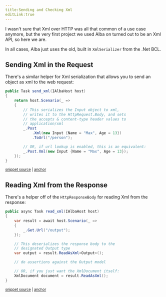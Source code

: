```yaml
---
title:Sending and Checking Xml
editLink:true
---
```


I wasn't sure that Xml over HTTP was all that common of a use case anymore, but the very first project we
used Alba on turned out to be an Xml API, so here we are.

In all cases, Alba just uses the old, built in `XmlSerializer` from the .Net BCL.

## Sending Xml in the Request

There's a similar helper for Xml serialization that allows you to send an object
as xml to the web request:

<!-- snippet: sample_sending_xml -->
<a id='snippet-sample_sending_xml'></a>
```cs
public Task send_xml(IAlbaHost host)
{
    return host.Scenario(_ =>
    {
        // This serializes the Input object to xml,
        // writes it to the HttpRequest.Body, and sets
        // the accepts & content-type header values to
        // application/xml
        _.Post
            .Xml(new Input {Name = "Max", Age = 13})
            .ToUrl("/person");

        // OR, if url lookup is enabled, this is an equivalent:
        _.Post.Xml(new Input {Name = "Max", Age = 13});
    });
}
```
<sup><a href='https://github.com/JasperFx/alba/blob/master/src/Alba.Testing/Samples/JsonAndXml.cs#L27-L44' title='Snippet source file'>snippet source</a> | <a href='#snippet-sample_sending_xml' title='Start of snippet'>anchor</a></sup>
<!-- endSnippet -->


## Reading Xml from the Response

There's a helper off of the `HttpResponseBody` for reading Xml from the response:

<!-- snippet: sample_read_xml -->
<a id='snippet-sample_read_xml'></a>
```cs
public async Task read_xml(IAlbaHost host)
{
    var result = await host.Scenario(_ =>
    {
        _.Get.Url("/output");
    });

    // This deserializes the response body to the
    // designated Output type
    var output = result.ReadAsXml<Output>();

    // do assertions against the Output model

    // OR, if you just want the XmlDocument itself:
    XmlDocument document = result.ReadAsXml();
}
```
<sup><a href='https://github.com/JasperFx/alba/blob/master/src/Alba.Testing/Samples/JsonAndXml.cs#L115-L132' title='Snippet source file'>snippet source</a> | <a href='#snippet-sample_read_xml' title='Start of snippet'>anchor</a></sup>
<!-- endSnippet -->
